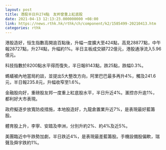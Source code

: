 ```yaml
---
layout: post
title: 港股半日升274點　友邦曾重上紅底股
date: 2021-04-13 12:13:23.000000000 +08:00
link: https://news.rthk.hk/rthk/ch/component/k2/1585499-20210413.htm
categories: rthk
---
```


港股造好，恒生指數高開逾百點後，升幅一度擴大至424點，高見28877點，中午報28727點，升274點，升幅約1%。半日主板成交額722億元，港股通淨流入5.96億元。

科技指數於8200點水平得而復失，半日報8143點，跌25點，跌幅0.3%。

螞蟻被內地當局約談，並提出5大整改方向，阿里巴巴最多再升4%，觸及241.6元，半日報235.8元，升幅收窄至1.6%。

金融股向好，重磅股友邦一度重上紅底股水平，半日升近4%。滙控亦升逾1%，都利好大市表現。

政府擬逐步放寬防疫措施，本地股造好，九龍倉置業升近7%，是表現最好藍籌股。

體育股上升，李寧、安踏及申洲，分別升約2%、約4%及近5%。

美團臨近中午跌勢加劇，半日跌近4%，是表現最差藍籌股。手機設備股偏軟，瑞聲及舜宇跌約1%。
